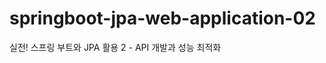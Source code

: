 # springboot-jpa-web-application-02
실전! 스프링 부트와 JPA 활용 2 - API 개발과 성능 최적화

